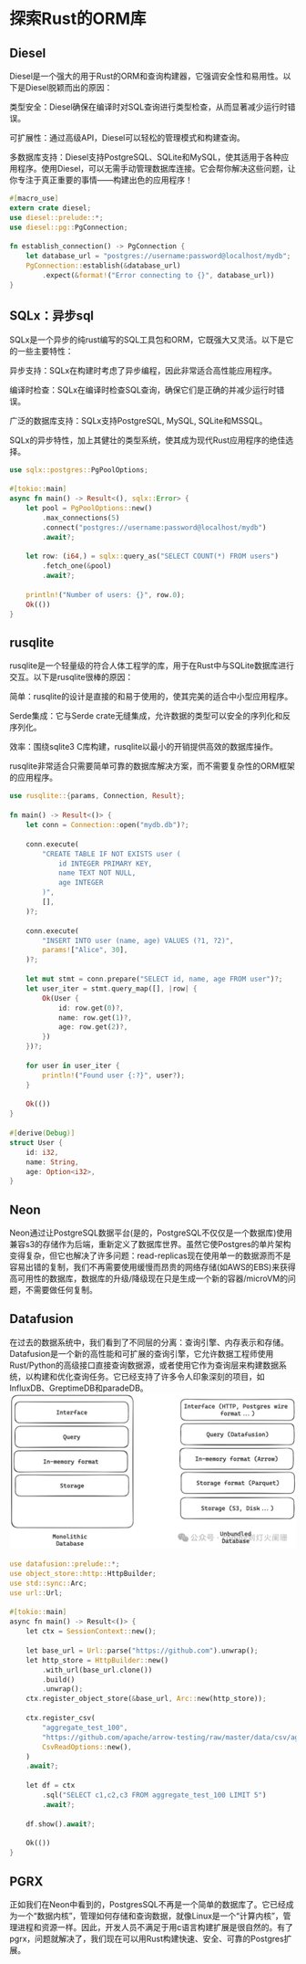 # 探索Rust的ORM库

## Diesel

Diesel是一个强大的用于Rust的ORM和查询构建器，它强调安全性和易用性。以下是Diesel脱颖而出的原因：

类型安全：Diesel确保在编译时对SQL查询进行类型检查，从而显著减少运行时错误。


可扩展性：通过高级API，Diesel可以轻松的管理模式和构建查询。


多数据库支持：Diesel支持PostgreSQL、SQLite和MySQL，使其适用于各种应用程序。使用Diesel，可以无需手动管理数据库连接。它会帮你解决这些问题，让你专注于真正重要的事情——构建出色的应用程序！
```rust
#[macro_use]
extern crate diesel;
use diesel::prelude::*;
use diesel::pg::PgConnection;

fn establish_connection() -> PgConnection {
    let database_url = "postgres://username:password@localhost/mydb";
    PgConnection::establish(&database_url)
        .expect(&format!("Error connecting to {}", database_url))
}

```

## SQLx：异步sql

SQLx是一个异步的纯rust编写的SQL工具包和ORM，它既强大又灵活。以下是它的一些主要特性：

异步支持：SQLx在构建时考虑了异步编程，因此非常适合高性能应用程序。


编译时检查：SQLx在编译时检查SQL查询，确保它们是正确的并减少运行时错误。


广泛的数据库支持：SQLx支持PostgreSQL, MySQL, SQLite和MSSQL。


SQLx的异步特性，加上其健壮的类型系统，使其成为现代Rust应用程序的绝佳选择。
```rust
use sqlx::postgres::PgPoolOptions;

#[tokio::main]
async fn main() -> Result<(), sqlx::Error> {
    let pool = PgPoolOptions::new()
        .max_connections(5)
        .connect("postgres://username:password@localhost/mydb")
        .await?;

    let row: (i64,) = sqlx::query_as("SELECT COUNT(*) FROM users")
        .fetch_one(&pool)
        .await?;

    println!("Number of users: {}", row.0);
    Ok(())
}

```


## rusqlite

rusqlite是一个轻量级的符合人体工程学的库，用于在Rust中与SQLite数据库进行交互。以下是rusqlite很棒的原因：

简单：rusqlite的设计是直接的和易于使用的，使其完美的适合中小型应用程序。


Serde集成：它与Serde crate无缝集成，允许数据的类型可以安全的序列化和反序列化。


效率：围绕sqlite3 C库构建，rusqlite以最小的开销提供高效的数据库操作。


rusqlite非常适合只需要简单可靠的数据库解决方案，而不需要复杂性的ORM框架的应用程序。
```rust
use rusqlite::{params, Connection, Result};

fn main() -> Result<()> {
    let conn = Connection::open("mydb.db")?;

    conn.execute(
        "CREATE TABLE IF NOT EXISTS user (
            id INTEGER PRIMARY KEY,
            name TEXT NOT NULL,
            age INTEGER
        )",
        [],
    )?;

    conn.execute(
        "INSERT INTO user (name, age) VALUES (?1, ?2)",
        params!["Alice", 30],
    )?;

    let mut stmt = conn.prepare("SELECT id, name, age FROM user")?;
    let user_iter = stmt.query_map([], |row| {
        Ok(User {
            id: row.get(0)?,
            name: row.get(1)?,
            age: row.get(2)?,
        })
    })?;

    for user in user_iter {
        println!("Found user {:?}", user?);
    }

    Ok(())
}

#[derive(Debug)]
struct User {
    id: i32,
    name: String,
    age: Option<i32>,
}

```



## Neon
Neon通过让PostgreSQL数据平台(是的，PostgreSQL不仅仅是一个数据库)使用兼容s3的存储作为后端，重新定义了数据库世界。虽然它使Postgres的单片架构变得复杂，但它也解决了许多问题：read-replicas现在使用单一的数据源而不是容易出错的复制，我们不再需要使用缓慢而昂贵的网络存储(如AWS的EBS)来获得高可用性的数据库，数据库的升级/降级现在只是生成一个新的容器/microVM的问题，不需要做任何复制。


## Datafusion
在过去的数据系统中，我们看到了不同层的分离：查询引擎、内存表示和存储。Datafusion是一个新的高性能和可扩展的查询引擎，它允许数据工程师使用Rust/Python的高级接口直接查询数据源，或者使用它作为查询层来构建数据系统，以构建和优化查询任务。它已经支持了许多令人印象深刻的项目，如InfluxDB、GreptimeDB和paradeDB。
![](../learning/src/objInfo/assets/Pasted%20image%2020241031214646.png)
```rust
use datafusion::prelude::*;  
use object_store::http::HttpBuilder;  
use std::sync::Arc;  
use url::Url;  
  
#[tokio::main]  
async fn main() -> Result<()> {  
    let ctx = SessionContext::new();  
  
    let base_url = Url::parse("https://github.com").unwrap();  
    let http_store = HttpBuilder::new()  
        .with_url(base_url.clone())  
        .build()  
        .unwrap();  
    ctx.register_object_store(&base_url, Arc::new(http_store));  
  
    ctx.register_csv(  
        "aggregate_test_100",  
        "https://github.com/apache/arrow-testing/raw/master/data/csv/aggregate_test_100.csv",  
        CsvReadOptions::new(),  
    )  
    .await?;  
  
    let df = ctx  
        .sql("SELECT c1,c2,c3 FROM aggregate_test_100 LIMIT 5")  
        .await?;  
  
    df.show().await?;  
  
    Ok(())  
}
```

## PGRX

正如我们在Neon中看到的，PostgresSQL不再是一个简单的数据库了。它已经成为一个“数据内核”，管理如何存储和查询数据，就像Linux是一个“计算内核”，管理进程和资源一样。因此，开发人员不满足于用c语言构建扩展是很自然的。有了pgrx，问题就解决了，我们现在可以用Rust构建快速、安全、可靠的Postgres扩展。